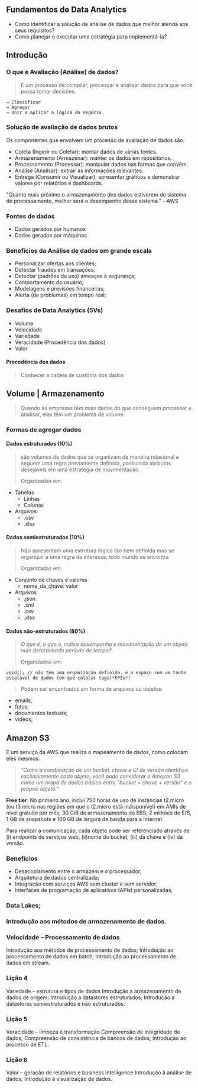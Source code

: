 ## Fundamentos de Data Analytics

- Como identificar a solução de análise de dados que melhor atenda aos seus requisitos?
- Como planejar e executar uma estratégia para implementá-la?

## Introdução 

### O que é Avaliação (Análise) de dados?

> É um processo de compilar, processar e analisar dados para que você possa tomar decisões.

    → Classificar
    → Agregar
    → Unir e aplicar a lógica do negócio

### Solução de avaliação de dados brutos

Os componentes que envolvem um processo de avaliação de dados são:

- Coleta (Ingerir ou Coletar): montar dados de várias fontes.
- Armazenamento (Armazenar): manter os dados em repositórios.
- Processamento (Processar): manipular dados nas formas que convêm.
- Análise (Analisar): extrair as informações relevantes.
- Entrega (Consumir ou Visualizar): apresentar gráficos e demonstrar valores por relatórios e dashboards.

"Quanto mais próximo o armazenamento dos dados estiverem do sistema de processamento, melhor será o desempenho desse sistema." - AWS

### Fontes de dados

- Dados gerados por humanos
- Dados gerados por máquinas

### Benefícios da Análise de dados em grande escala

- Personalizar ofertas aos clientes;
- Detectar fraudes em transações;
- Detectar (padrões de uso) ameaças à segurança;
- Comportamento do usuário;
- Modelagens e previsões financeiras;
- Alerta (de problemas) em tempo real;

### Desafios de Data Analytics (5Vs)

- Volume
- Velocidade
- Variedade
- Veracidade (Procedência dos dados)
- Valor

#### Procedência dos dados

> Conhecer a cadeia de custódia dos dados

## Volume | Armazenamento

> Quando as empresas têm mais dados do que conseguem processar e analisar, elas têm um problema de volume.
>

### Formas de agregar dados

#### Dados estruturados (10%)

> são volumes de dados que se organizam de maneira relacional e seguem uma regra previamente definida, possuindo atributos desejáveis em uma estratégia de movimentação.
> 
> Organizadas em:

- Tabelas
    - Linhas
    - Colunas
- Arquivos:
    - .csv
    - .xlsx


#### Dados semiestruturados (10%)
> 
> Não apresentam uma estrutura lógica tão bem definida mas se organizar a uma regra de interesse, todo mundo se encontra
> 
> Organizadas em:
- Conjunto de chaves e valores
    - nome_da_chave: valor
- Arquivos
    - .json
    - .xml
    - .csv
    - .xlsx

#### Dados não-estruturados (80%)
>
> *O que é, o que é, indica desempenho e movimentação de um objeto num determinado período de tempo?* 
> 
> Organizadas em:
    
    void(); // não tem uma organização definida. é o espaço com um tanto escalável de dados tem que colocar tags(*KPIs*) 

> Podem ser encontrados em forma de arquivos ou objetos:
- emails;
- fotos;
- documentos textuais;
- videos;


## Amazon S3

É um serviço da AWS que realiza o mapeamento de dados, como colocam eles mesmos:

> *"Como a combinação de um bucket, chave e ID de versão identifica exclusivamente cada objeto, você pode considerar o Amazon S3 como um mapa de dados básico entre “bucket + chave + versão” e o próprio objeto."*

**Free tier**: No primeiro ano, inclui 750 horas de uso de instâncias t2.micro (ou t3.micro nas regiões em que o t2.micro está indisponível) em AMIs de nível gratuito por mês, 30 GiB de armazenamento do EBS, 2 milhões de E/S, 1 GB de snapshots e 100 GB de largura de banda para a Internet

Para realizar a comunicação, cada objeto pode ser referenciado através de (i) endpoints de serviços web, (ii)nome do bucket, (iii) da chave e (iv) da versão.

### Benefícios

- Desacoplamento entre o armazém e o processador;
- Arquitetura de dados centralizada;
- Integração com serviços AWS sem cluster e sem servidor;
- Interfaces de programação de aplicativos (APIs) personalizadas;

### Data Lakes;

### Introdução aos métodos de armazenamento de dados.

### Velocidade – Processamento de dados

Introdução aos métodos de processamento de dados;
Introdução ao processamento de dados em batch;
Introdução ao processamento de dados em stream.

### Lição 4
Variedade – estrutura e tipos de dados
Introdução a armazenamento de dados de origem;
Introdução a datastores estruturados;
Introdução a datastores semiestruturados e não estruturados.

### Lição 5
Veracidade – limpeza e transformação
Compreensão de integridade de dados;
Compreensão de consistência de bancos de dados;
Introdução ao processo de ETL.

### Lição 6
Valor – geração de relatórios e business intelligence
Introdução à análise de dados;
Introdução à visualização de dados.
